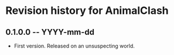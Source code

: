 # Revision history for AnimalClash

## 0.1.0.0 -- YYYY-mm-dd

* First version. Released on an unsuspecting world.
